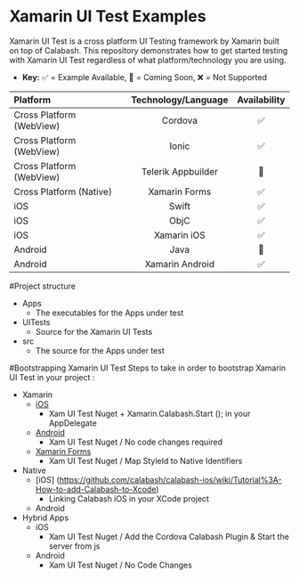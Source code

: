 # Xamarin UI Test Examples
Xamarin UI Test is a cross platform UI Testing framework by Xamarin built on top of Calabash. This repository demonstrates how to get started testing with Xamarin UI Test regardless of what platform/technology you are using. 

* **Key:** :white_check_mark: = Example Available,  :wrench: = Coming Soon,  :x: = Not Supported

Platform | Technology/Language | Availability 
:---------- | :----: | :----: | 
Cross Platform (WebView) | Cordova | :white_check_mark: 
Cross Platform (WebView) | Ionic | :white_check_mark: 
Cross Platform (WebView) | Telerik Appbuilder | :wrench: 
Cross Platform (Native) | Xamarin Forms | :white_check_mark:
iOS | Swift | :white_check_mark: 
iOS | ObjC | :white_check_mark: 
iOS | Xamarin iOS | :white_check_mark:
Android | Java | :wrench: 
Android | Xamarin Android | :white_check_mark: 

#Project structure
* Apps 
  * The executables for the Apps under test
* UITests 
  * Source for the Xamarin UI Tests
* src 
  * The source for the Apps under test 

#Bootstrapping Xamarin UI Test
Steps to take in order to bootstrap Xamarin UI Test in your project :
* Xamarin
  * [iOS](https://developer.xamarin.com/guides/testcloud/uitest/quickstarts/ios/) 
    * Xam UI Test Nuget + Xamarin.Calabash.Start (); in your AppDelegate
  * [Android](https://developer.xamarin.com/guides/testcloud/uitest/quickstarts/android/) 
    * Xam UI Test Nuget / No code changes required
  * [Xamarin Forms](https://developer.xamarin.com/guides/cross-platform/xamarin-forms/uitest-and-test-cloud/)
    * Xam UI Test Nuget / Map StyleId to Native Identifiers 
* Native
  * [iOS] (https://github.com/calabash/calabash-ios/wiki/Tutorial%3A-How-to-add-Calabash-to-Xcode)
    * Linking Calabash iOS in your XCode project 
  * Android
* Hybrid Apps
  * iOS  
    *  Xam UI Test Nuget / Add the Cordova Calabash Plugin & Start the server from js 
  * Android
    * Xam UI Test Nuget / No Code Changes 
